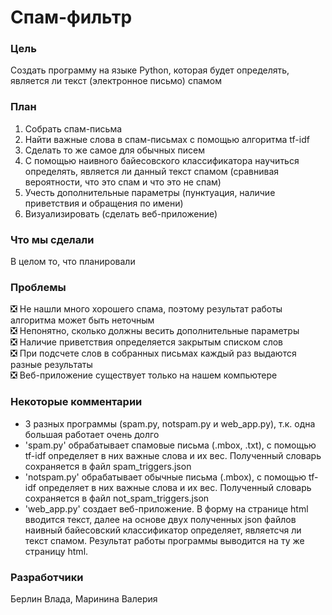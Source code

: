 # Спам-фильтр

### Цель
Создать программу на языке Python, которая будет определять, является ли текст (электронное письмо) спамом

### План
1. Собрать спам-письма
2. Найти важные слова в спам-письмах с помощью алгоритма tf-idf
3. Сделать то же самое для обычных писем
4. С помощью наивного байесовского классификатора научиться определять, является ли данный текст спамом (сравнивая вероятности, что это спам и что это не спам)
5. Учесть дополнительные параметры (пунктуация, наличие приветствия и обращения по имени)
6. Визуализировать (сделать веб-приложение)

### Что мы сделали
В целом то, что планировали

### Проблемы
:negative_squared_cross_mark: Не нашли много хорошего спама, поэтому результат работы алгоритма может быть неточным    
:negative_squared_cross_mark: Непонятно, сколько должны весить дополнительные параметры    
:negative_squared_cross_mark: Наличие приветствия определяется закрытым списком слов    
:negative_squared_cross_mark: При подсчете слов в собранных письмах каждый раз выдаются разные результаты    
:negative_squared_cross_mark: Веб-приложение существует только на нашем компьютере   

### Некоторые комментарии
- 3 разных программы (spam.py, notspam.py и web_app.py), т.к. одна большая работает очень долго
- 'spam.py' обрабатывает спамовые письма (.mbox, .txt), с помощью tf-idf определяет в них важные слова и их вес. Полученный словарь сохраняется в файл spam_triggers.json
- 'notspam.py' обрабатывает обычные письма (.mbox), с помощью tf-idf определяет в них важные слова и их вес. Полученный словарь сохраняется в файл not_spam_triggers.json
- 'web_app.py' создает веб-приложение. В форму на странице html вводится текст, далее на основе двух полученных json файлов наивный байесовский классификатор определяет, являетсчя ли текст спамом. Результат работы программы выводится на ту же страницу html.

### Разработчики
Берлин Влада, Маринина Валерия
